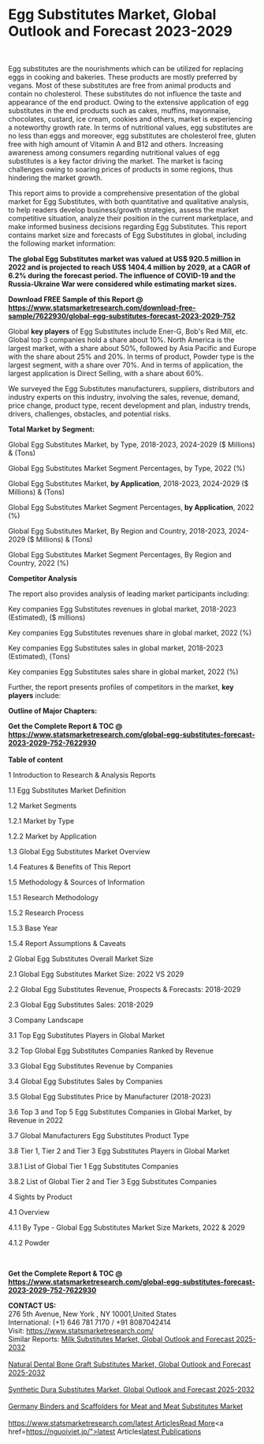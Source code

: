 <h1>Egg Substitutes Market, Global Outlook and Forecast 2023-2029</h1><br/><p>Egg substitutes are the nourishments which can be utilized for replacing eggs in cooking and bakeries. These products are mostly preferred by vegans. Most of these substitutes are free from animal products and contain no cholesterol. These substitutes do not influence the taste and appearance of the end product. Owing to the extensive application of egg substitutes in the end products such as cakes, muffins, mayonnaise, chocolates, custard, ice cream, cookies and others, market is experiencing a noteworthy growth rate. In terms of nutritional values, egg substitutes are no less than eggs and moreover, egg substitutes are cholesterol free, gluten free with high amount of Vitamin A and B12 and others. Increasing awareness among consumers regarding nutritional values of egg substitutes is a key factor driving the market. The market is facing challenges owing to soaring prices of products in some regions, thus hindering the market growth.</p><p>This report aims to provide a comprehensive presentation of the global market for Egg Substitutes, with both quantitative and qualitative analysis, to help readers develop business/growth strategies, assess the market competitive situation, analyze their position in the current marketplace, and make informed business decisions regarding Egg Substitutes. This report contains market size and forecasts of Egg Substitutes in global, including the following market information:</p><p><strong>The global Egg Substitutes market was valued at US$ 920.5 million in 2022 and is projected to reach US$ 1404.4 million by 2029, at a <strong>CAGR</strong> of 6.2% during the forecast period. The influence of COVID-19 and the Russia-Ukraine War were considered while estimating market sizes.</strong></p><p><strong>Download FREE Sample of this Report @ <a href="https://www.statsmarketresearch.com/download-free-sample/7622930/global-egg-substitutes-forecast-2023-2029-752">https://www.statsmarketresearch.com/download-free-sample/7622930/global-egg-substitutes-forecast-2023-2029-752</a></strong></p><p>Global <strong>key players</strong> of Egg Substitutes include Ener-G, Bob's Red Mill, etc. Global top 3 companies hold a share about 10%. North America is the largest market, with a share about 50%, followed by Asia Pacific and Europe with the share about 25% and 20%. In terms of product, Powder type is the largest segment, with a share over 70%. And in terms of application, the largest application is Direct Selling, with a share about 60%.</p><p>We surveyed the Egg Substitutes manufacturers, suppliers, distributors and industry experts on this industry, involving the sales, revenue, demand, price change, product type, recent development and plan, industry trends, drivers, challenges, obstacles, and potential risks.</p><p><strong>Total Market by Segment:</strong></p><p>Global Egg Substitutes Market, by Type, 2018-2023, 2024-2029 ($ Millions) & (Tons)</p><p>Global Egg Substitutes Market Segment Percentages, by Type, 2022 (%)</p><p>Global Egg Substitutes Market, <strong>by Application</strong>, 2018-2023, 2024-2029 ($ Millions) & (Tons)</p><p>Global Egg Substitutes Market Segment Percentages, <strong>by Application</strong>, 2022 (%)</p><p>Global Egg Substitutes Market, By Region and Country, 2018-2023, 2024-2029 ($ Millions) & (Tons)</p><p>Global Egg Substitutes Market Segment Percentages, By Region and Country, 2022 (%)</p><p><strong>Competitor Analysis</strong></p><p>The report also provides analysis of leading market participants including:</p><p>Key companies Egg Substitutes revenues in global market, 2018-2023 (Estimated), ($ millions)</p><p>Key companies Egg Substitutes revenues share in global market, 2022 (%)</p><p>Key companies Egg Substitutes sales in global market, 2018-2023 (Estimated), (Tons)</p><p>Key companies Egg Substitutes sales share in global market, 2022 (%)</p><p>Further, the report presents profiles of competitors in the market, <strong>key players</strong> include:</p><p><strong>Outline of Major Chapters:</strong></p><div><b>Get the Complete Report & TOC @ <a href="https://www.statsmarketresearch.com/global-egg-substitutes-forecast-2023-2029-752-7622930">https://www.statsmarketresearch.com/global-egg-substitutes-forecast-2023-2029-752-7622930</a></b></div><br><b>Table of content</b><p>1 Introduction to Research & Analysis Reports<br />
 
  1.1 Egg Substitutes Market Definition<br />
 
  1.2 Market Segments<br />
 
  1.2.1 Market by Type<br />
 
  1.2.2 Market by Application<br />
 
  1.3 Global Egg Substitutes Market Overview<br />
 
  1.4 Features & Benefits of This Report<br />
 
  1.5 Methodology & Sources of Information<br />
 
  1.5.1 Research Methodology<br />
 
  1.5.2 Research Process<br />
 
  1.5.3 Base Year<br />
 
  1.5.4 Report Assumptions & Caveats<br />
 
 2 Global Egg Substitutes Overall Market Size<br />
 
  2.1 Global Egg Substitutes Market Size: 2022 VS 2029<br />
 
  2.2 Global Egg Substitutes Revenue, Prospects & Forecasts: 2018-2029<br />
 
  2.3 Global Egg Substitutes Sales: 2018-2029<br />
 
 3 Company Landscape<br />
 
  3.1 Top Egg Substitutes Players in Global Market<br />
 
  3.2 Top Global Egg Substitutes Companies Ranked by Revenue<br />
 
  3.3 Global Egg Substitutes Revenue by Companies<br />
 
  3.4 Global Egg Substitutes Sales by Companies<br />
 
  3.5 Global Egg Substitutes Price by Manufacturer (2018-2023)<br />
 
  3.6 Top 3 and Top 5 Egg Substitutes Companies in Global Market, by Revenue in 2022<br />
 
  3.7 Global Manufacturers Egg Substitutes Product Type<br />
 
  3.8 Tier 1, Tier 2 and Tier 3 Egg Substitutes Players in Global Market<br />
 
  3.8.1 List of Global Tier 1 Egg Substitutes Companies<br />
 
  3.8.2 List of Global Tier 2 and Tier 3 Egg Substitutes Companies<br />
 
 4 Sights by Product<br />
 
  4.1 Overview<br />
 
  4.1.1 By Type - Global Egg Substitutes Market Size Markets, 2022 & 2029<br />
 
  4.1.2 Powder<br />
 
  <br><div><b>Get the Complete Report & TOC @ <a href="https://www.statsmarketresearch.com/global-egg-substitutes-forecast-2023-2029-752-7622930">https://www.statsmarketresearch.com/global-egg-substitutes-forecast-2023-2029-752-7622930</a></b></div></p> <b>CONTACT US:</b><br>276 5th Avenue, New York , NY 10001,United States<br>International: (+1) 646 781 7170 / +91 8087042414<br>Visit: <a href="https://www.statsmarketresearch.com/">https://www.statsmarketresearch.com/</a><br>Similar Reports: <a href="https://www.statsmarketresearch.com/global-egg-substitutes-forecast-2023-2029-752-7622930">Milk Substitutes Market, Global Outlook and Forecast 2025-2032</a><br/><br/><a href="https://www.statsmarketresearch.com/global-egg-substitutes-forecast-2023-2029-752-7622930">Natural Dental Bone Graft Substitutes Market, Global Outlook and Forecast 2025-2032</a><br/><br/><a href="https://www.statsmarketresearch.com/global-egg-substitutes-forecast-2023-2029-752-7622930">Synthetic Dura Substitutes Market, Global Outlook and Forecast 2025-2032</a><br/><br/><a href="https://www.statsmarketresearch.com/global-egg-substitutes-forecast-2023-2029-752-7622930">Germany Binders and Scaffolders for Meat and Meat Substitutes Market</a><br/><br/><a href="https://gyeongbokgung.com">https://www.statsmarketresearch.com/</a><a href="https://hallyeomaritime.com">latest Articles</a><a href="https://jingwansa.com">Read More</a><a href=https://nguoiviet.jp/">latest Articles</a><a href="https://www.intelmarketresearch.com/">latest Publications</a>